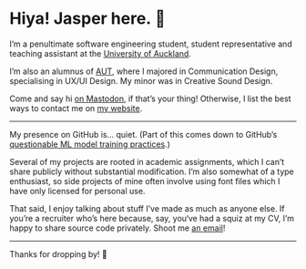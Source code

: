 # Hiya! Jasper here. 👋

I’m a penultimate software engineering student, student representative and teaching assistant at the [University of Auckland](https://www.auckland.ac.nz).

I’m also an alumnus of [AUT](https://www.aut.ac.nz), where I majored in Communication Design, specialising in UX/UI Design. My minor was in Creative Sound Design.

Come and say hi [on Mastodon](https://mastodon.online/@jasperlai), if that’s your thing! Otherwise, I list the best ways to contact me on [my website](https://lai.nz).

***

My presence on GitHub is… quiet. (Part of this comes down to GitHub’s [questionable ML model training practices](https://llmlitigation.com).)

Several of my projects are rooted in academic assignments, which I can’t share publicly without substantial modification. I’m also somewhat of a type enthusiast, so side projects of mine often involve using font files which I have only licensed for personal use.

That said, I enjoy talking about stuff I’ve made as much as anyone else. If you’re a recruiter who’s here because, say, you‘ve had a squiz at my CV, I’m happy to share source code privately. Shoot me [an email](&#109;&#97;&#73;&#108;&#116;&#111;&#58;&#106;&#64;&#108;&#97;&#105;&#46;&#110;&#122;)!

***

Thanks for dropping by! 🥳
